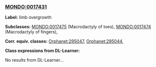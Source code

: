 
### [MONDO:0017431](http://purl.obolibrary.org/obo/MONDO_0017431)
**Label:** limb overgrowth

**Subclasses:** [MONDO:0017475](http://purl.obolibrary.org/obo/MONDO_0017475) (Macrodactyly of toes), [MONDO:0017474](http://purl.obolibrary.org/obo/MONDO_0017474) (Macrodactyly of fingers), 

**Corr. equiv. classes:** [Orphanet:295047](http://www.orpha.net/ORDO/Orphanet_295047), [Orphanet:295044](http://www.orpha.net/ORDO/Orphanet_295044), 

**Class expressions from DL-Learner:**

No results from DL-Learner...



